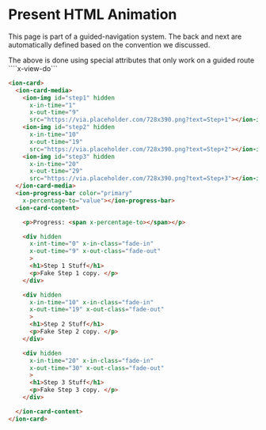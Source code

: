 # Present HTML Animation

This page is part of a guided-navigation system. The back and next are automatically defined based on the convention we discussed.

The above is done using special attributes that only work on a guided route ````x-view-do```

````html
<ion-card>
  <ion-card-media>
    <ion-img id="step1" hidden
      x-in-time="1"
      x-out-time="9"
      src="https://via.placeholder.com/728x390.png?text=Step+1"></ion-img>
    <ion-img id="step2" hidden
      x-in-time="10"
      x-out-time="19"
      src="https://via.placeholder.com/728x390.png?text=Step+2"></ion-img>
    <ion-img id="step3" hidden
      x-in-time="20"
      x-out-time="29"
      src="https://via.placeholder.com/728x390.png?text=Step+3"></ion-img>
  </ion-card-media>
  <ion-progress-bar color="primary"
    x-percentage-to="value"></ion-progress-bar>
  <ion-card-content>

    <p>Progress: <span x-percentage-to></span></p>

    <div hidden
      x-int-time="0" x-in-class="fade-in"
      x-out-time="9" x-out-class="fade-out"
      >
      <h1>Step 1 Stuff</h1>
      <p>Fake Step 1 copy. </p>
    </div>

    <div hidden
      x-in-time="10" x-in-class="fade-in"
      x-out-time="19" x-out-class="fade-out"
      >
      <h1>Step 2 Stuff</h1>
      <p>Fake Step 2 copy. </p>
    </div>

    <div hidden
      x-in-time="20" x-in-class="fade-in"
      x-out-time="30" x-out-class="fade-out"
      >
      <h1>Step 3 Stuff</h1>
      <p>Fake Step 3 copy. </p>
    </div>

  </ion-card-content>
</ion-card>
````